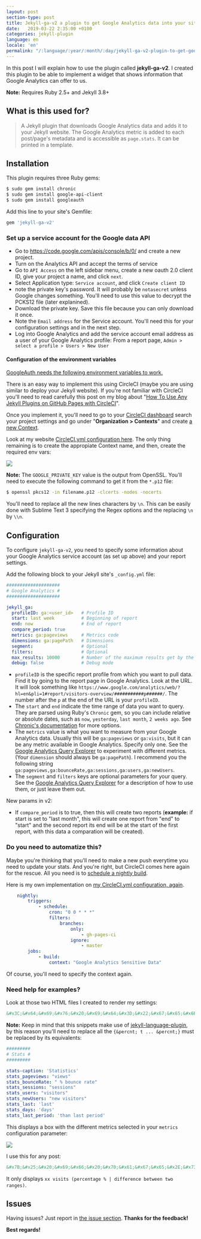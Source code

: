 ```yaml
---
layout: post
section-type: post
title: Jekyll-ga-v2 a plugin to get Google Analytics data into your site
date:   2019-03-22 2:35:00 +0100
categories: jekyll-plugin
language: en
locale: 'en'
permalink: "/:language/:year/:month/:day/jekyll-ga-v2-plugin-to-get-google-analytics-data-into-your-site.html"
---
```


In this post I will explain how to use the plugin called **jekyll-ga-v2**. I created this plugin to be able to implement a widget that shows information that Google Analytics can offer to us.

**Note:** Requires Ruby 2.5+ and Jekyll 3.8+

## What is this used for?

> A Jekyll plugin that downloads Google Analytics data and adds it to your Jekyll website. The Google Analytics metric is added to each post/page's metadata and is accessible as `page.stats`. It can be printed in a template.

## Installation

This plugin requires three Ruby gems:

```bash
$ sudo gem install chronic
$ sudo gem install google-api-client
$ sudo gem install googleauth
```

Add this line to your site's Gemfile:

```ruby
gem 'jekyll-ga-v2'
```

### Set up a service account for the Google data API

- Go to https://code.google.com/apis/console/b/0/ and create a new  project. 
- Turn on the Analytics API and accept the terms of service
- Go to `API Access` on the left sidebar menu, create a new oauth 2.0 client ID, give your project a name, and click `next`.
- Select Application type: `Service account`, and click `Create client ID`
- note the private key's password. It will probably be `notasecret` unless Google changes something. You'll need to use this value to decrypt the PCKS12 file (later explanined).
- Download the private key. Save this file because you can only download it once.
- Note the `Email address` for the Service account. You'll need this for your configuration settings and in the next step.
- Log into Google Analytics and add the service account email address as a user of your Google Analytics profile: From a report page, `Admin > select a profile > Users > New User`

#### Configuration of the environment variables

[GoogleAuth needs the following environment variables to work.](https://github.com/googleapis/google-auth-library-ruby#example-environment-variables)

There is an easy way to implement this using CircleCI (maybe you are using similar to deploy your Jekyll website). If you're not familiar with CircleCI you'll need to read carefully this post on my blog about "[How To Use Any Jekyll Plugins on GitHub Pages with CircleCI](https://z3nth10n.github.io/en/2019/03/20/jekyll-plugin-issue-with-github-pages)".

Once you implement it, you'll need to go to your [CircleCI dashboard](https://circleci.com/dashboard) search your project settings and go under "**Organization > Contexts**" and create [a new Context](https://circleci.com/docs/2.0/contexts/).

Look at my website [CircleCI.yml configuration here](https://github.com/z3nth10n/z3nth10n.github.io/blob/b9f7ef42e5fce33800aab80f8eabe6868b38f8e5/circle.yml#L54). The only thing remaining is to create the appropiate Context name, and then, create the required env vars:

![](https://i.gyazo.com/3ad97b8e09ee7e05b8496f1cd631affa.png)

**Note:** The `GOOGLE_PRIVATE_KEY` value is the output from OpenSSL. You'll need to execute the following command to get it from the `*.p12` file:

```bash
$ openssl pkcs12 -in filename.p12 -clcerts -nodes -nocerts
```

You'll need to replace all the new lines characters by `\n`. This can be easily done with Sublime Text 3 specifying the Regex options and the replacing `\n` by `\\n`.
 
## Configuration

To configure `jekyll-ga-v2`, you need to specify some information about your Google Analytics service account (as set up above) and your report settings.

Add the following block to your Jekyll site's `_config.yml` file:

```yaml
####################
# Google Analytics #
####################

jekyll_ga:
  profileID: ga:<user_id>   # Profile ID 
  start: last week          # Beginning of report
  end: now                  # End of report
  compare_period: true      
  metrics: ga:pageviews     # Metrics code
  dimensions: ga:pagePath   # Dimensions
  segment:                  # Optional
  filters:                  # Optional
  max_results: 10000        # Number of the maximum results get by the API
  debug: false              # Debug mode
```

* `profileID` is the specific report profile from which you want to pull data. Find it by going to the report page in Google Analytics. Look at the URL. It will look something like `https://www.google.com/analytics/web/?hl=en&pli=1#report/visitors-overview/###########p######/`. The number after the `p` at the end of the URL is your `profileID`.
* The `start` and `end` indicate the time range of data you want to query. They are parsed using Ruby's `Chronic` gem, so you can include relative or absolute dates, such as `now`, `yesterday`, `last month`, `2 weeks ago`. See [Chronic's documentation](https://github.com/mojombo/chronic#examples) for more options.
* The `metrics` value is what you want to measure from your Google Analytics data. Usually this will be `ga:pageviews` or `ga:visits`, but it can be any metric available in Google Analytics. Specify only one. See the [Google Analytics Query Explorer](http://ga-dev-tools.appspot.com/explorer/?csw=1) to experiment with different metrics. (Your `dimension` should always be `ga:pagePath`). I recommend you the following string `ga:pageviews,ga:bounceRate,ga:sessions,ga:users,ga:newUsers`.
* The `segment` and `filters` keys are optional parameters for your query. See the [Google Analytics Query Explorer](http://ga-dev-tools.appspot.com/explorer/?csw=1) for a description of how to use them, or just leave them out.

New params in v2:

* If `compare_period` is to true, then this will create two reports (**example:** if start is set to "last month", this will create one report from "end" to "start" and the second report its end will be at the start of the first report, with this data a comparation will be created).

### Do you need to automatize this?

Maybe you're thinking that you'll need to make a new push everytime you need to update your stats. And you're right, but CircleCI comes here again for the rescue. All you need is to [schedule a nightly build](https://circleci.com/docs/2.0/workflows/#nightly-example).

Here is my own implementation on [my CircleCI.yml configuration, again](https://github.com/z3nth10n/z3nth10n.github.io/blob/b9f7ef42e5fce33800aab80f8eabe6868b38f8e5/circle.yml#L56).

```yaml
    nightly:
        triggers:
            - schedule:
                cron: "0 0 * * *"
                filters:
                    branches:
                        only:
                            - gh-pages-ci
                        ignore:
                            - master
        jobs:
            - build:
                context: "Google Analytics Sensitive Data"
```

Of course, you'll need to specify the context again.

### Need help for examples?

Look at those two HTML files I created to render my settings:

```html
&#x3C;&#x64;&#x69;&#x76;&#x20;&#x69;&#x64;&#x3D;&#x22;&#x67;&#x65;&#x6E;&#x73;&#x74;&#x61;&#x74;&#x73;&#x22;&#x20;&#x63;&#x6C;&#x61;&#x73;&#x73;&#x3D;&#x22;&#x63;&#x6F;&#x6C;&#x2D;&#x6D;&#x64;&#x2D;&#x33;&#x20;&#x61;&#x6C;&#x69;&#x67;&#x6E;&#x2D;&#x73;&#x6D;&#x2D;&#x72;&#x69;&#x67;&#x68;&#x74;&#x20;&#x76;&#x65;&#x72;&#x74;&#x69;&#x63;&#x61;&#x6C;&#x2D;&#x6D;&#x61;&#x72;&#x67;&#x69;&#x6E;&#x20;&#x6F;&#x72;&#x64;&#x65;&#x72;&#x2D;&#x78;&#x73;&#x2D;&#x66;&#x6F;&#x75;&#x72;&#x74;&#x68;&#x20;&#x63;&#x6F;&#x6C;&#x2D;&#x78;&#x73;&#x2D;&#x65;&#x78;&#x70;&#x61;&#x6E;&#x64;&#x22;&#x3E;&#xA;&#x20;&#x20;&#x20;&#x20;&#x3C;&#x62;&#x6F;&#x78;&#x20;&#x63;&#x6C;&#x61;&#x73;&#x73;&#x3D;&#x22;&#x62;&#x6F;&#x74;&#x68;&#x2D;&#x6F;&#x66;&#x66;&#x73;&#x65;&#x74;&#x20;&#x65;&#x78;&#x70;&#x61;&#x6E;&#x64;&#x2D;&#x77;&#x69;&#x64;&#x74;&#x68;&#x22;&#x3E;&#xA;&#x20;&#x20;&#x20;&#x20;&#x20;&#x20;&#x20;&#x20;&#x3C;&#x70;&#x3E;&#xA;&#x20;&#x20;&#x20;&#x20;&#x20;&#x20;&#x20;&#x20;&#x20;&#x20;&#x20;&#x20;&#x3C;&#x68;&#x33;&#x3E;&#x7B;&#x25;&#x20;&#x74;&#x20;&#x27;&#x73;&#x74;&#x61;&#x74;&#x73;&#x2D;&#x63;&#x61;&#x70;&#x74;&#x69;&#x6F;&#x6E;&#x27;&#x20;&#x25;&#x7D;&#x3C;&#x2F;&#x68;&#x33;&#x3E;&#xA;&#x20;&#x20;&#x20;&#x20;&#x20;&#x20;&#x20;&#x20;&#x20;&#x20;&#x20;&#x20;&#x3C;&#x70;&#x3E;&#x28;&#x7B;&#x25;&#x20;&#x74;&#x20;&#x27;&#x73;&#x74;&#x61;&#x74;&#x73;&#x5F;&#x6C;&#x61;&#x73;&#x74;&#x27;&#x20;&#x25;&#x7D;&#x20;&#x7B;&#x7B;&#x20;&#x73;&#x69;&#x74;&#x65;&#x2E;&#x64;&#x61;&#x74;&#x61;&#x2E;&#x70;&#x65;&#x72;&#x69;&#x6F;&#x64;&#x20;&#x7D;&#x7D;&#x20;&#x7B;&#x25;&#x20;&#x74;&#x20;&#x27;&#x73;&#x74;&#x61;&#x74;&#x73;&#x5F;&#x64;&#x61;&#x79;&#x73;&#x27;&#x20;&#x25;&#x7D;&#x29;&#x3C;&#x2F;&#x70;&#x3E;&#xA;&#x20;&#x20;&#x20;&#x20;&#x20;&#x20;&#x20;&#x20;&#x3C;&#x2F;&#x70;&#x3E;&#xA;&#xA;&#x20;&#x20;&#x20;&#x20;&#x20;&#x20;&#x20;&#x20;&#x7B;&#x25;&#x20;&#x66;&#x6F;&#x72;&#x20;&#x68;&#x65;&#x61;&#x64;&#x65;&#x72;&#x20;&#x69;&#x6E;&#x20;&#x73;&#x69;&#x74;&#x65;&#x2E;&#x64;&#x61;&#x74;&#x61;&#x2E;&#x68;&#x65;&#x61;&#x64;&#x65;&#x72;&#x73;&#x20;&#x25;&#x7D;&#xA;&#x20;&#x20;&#x20;&#x20;&#x20;&#x20;&#x20;&#x20;&#xA;&#x20;&#x20;&#x20;&#x20;&#x20;&#x20;&#x20;&#x20;&#x20;&#x20;&#x20;&#x20;&#x3C;&#x70;&#x3E;&#xA;&#x20;&#x20;&#x20;&#x20;&#x20;&#x20;&#x20;&#x20;&#x20;&#x20;&#x20;&#x20;&#x20;&#x20;&#x20;&#x20;&#x7B;&#x25;&#x20;&#x61;&#x73;&#x73;&#x69;&#x67;&#x6E;&#x20;&#x68;&#x76;&#x61;&#x6C;&#x75;&#x65;&#x20;&#x3D;&#x20;&#x68;&#x65;&#x61;&#x64;&#x65;&#x72;&#x2E;&#x76;&#x61;&#x6C;&#x75;&#x65;&#x20;&#x7C;&#x20;&#x70;&#x6C;&#x75;&#x73;&#x3A;&#x20;&#x30;&#x20;&#x25;&#x7D;&#xA;&#x20;&#x20;&#x20;&#x20;&#x20;&#x20;&#x20;&#x20;&#x20;&#x20;&#x20;&#x20;&#x20;&#x20;&#x20;&#x20;&#x7B;&#x25;&#x20;&#x61;&#x73;&#x73;&#x69;&#x67;&#x6E;&#x20;&#x73;&#x74;&#x61;&#x74;&#x6E;&#x61;&#x6D;&#x65;&#x20;&#x3D;&#x20;&#x27;&#x73;&#x74;&#x61;&#x74;&#x73;&#x5F;&#x27;&#x20;&#x7C;&#x20;&#x61;&#x70;&#x70;&#x65;&#x6E;&#x64;&#x3A;&#x20;&#x68;&#x65;&#x61;&#x64;&#x65;&#x72;&#x2E;&#x6E;&#x61;&#x6D;&#x65;&#x20;&#x25;&#x7D;&#xA;&#x20;&#x20;&#x20;&#x20;&#x20;&#x20;&#x20;&#x20;&#x20;&#x20;&#x20;&#x20;&#x20;&#x20;&#x20;&#x20;&#x7B;&#x7B;&#x20;&#x68;&#x76;&#x61;&#x6C;&#x75;&#x65;&#x20;&#x7C;&#x20;&#x72;&#x6F;&#x75;&#x6E;&#x64;&#x20;&#x7D;&#x7D;&#x20;&#x7B;&#x25;&#x20;&#x74;&#x20;&#x73;&#x74;&#x61;&#x74;&#x6E;&#x61;&#x6D;&#x65;&#x20;&#x25;&#x7D;&#xA;&#x20;&#x20;&#x20;&#x20;&#x20;&#x20;&#x20;&#x20;&#x20;&#x20;&#x20;&#x20;&#x3C;&#x2F;&#x70;&#x3E;&#xA;&#x20;&#x20;&#x20;&#x20;&#x20;&#x20;&#x20;&#x20;&#x20;&#x20;&#x20;&#x20;&#x3C;&#x70;&#x20;&#x63;&#x6C;&#x61;&#x73;&#x73;&#x3D;&#x22;&#x73;&#x75;&#x62;&#x22;&#x3E;&#xA;&#x20;&#x20;&#x20;&#x20;&#x20;&#x20;&#x20;&#x20;&#x20;&#x20;&#x20;&#x20;&#x20;&#x20;&#x20;&#x20;&#x20;&#x20;&#x20;&#x20;&#x7B;&#x25;&#x20;&#x69;&#x66;&#x20;&#x73;&#x69;&#x74;&#x65;&#x2E;&#x6A;&#x65;&#x6B;&#x79;&#x6C;&#x6C;&#x5F;&#x67;&#x61;&#x2E;&#x63;&#x6F;&#x6D;&#x70;&#x61;&#x72;&#x65;&#x5F;&#x70;&#x65;&#x72;&#x69;&#x6F;&#x64;&#x20;&#x25;&#x7D;&#xA;&#x20;&#x20;&#x20;&#x20;&#x20;&#x20;&#x20;&#x20;&#x20;&#x20;&#x20;&#x20;&#x20;&#x20;&#x20;&#x20;&#x20;&#x20;&#x20;&#x20;&#x28;&#xA;&#x20;&#x20;&#x20;&#x20;&#x20;&#x20;&#x20;&#x20;&#x20;&#x20;&#x20;&#x20;&#x20;&#x20;&#x20;&#x20;&#x20;&#x20;&#x20;&#x20;&#x7B;&#x25;&#x20;&#x74;&#x20;&#x27;&#x73;&#x74;&#x61;&#x74;&#x73;&#x5F;&#x6C;&#x61;&#x73;&#x74;&#x27;&#x20;&#x25;&#x7D;&#x20;&#x7B;&#x7B;&#x20;&#x73;&#x69;&#x74;&#x65;&#x2E;&#x64;&#x61;&#x74;&#x61;&#x2E;&#x70;&#x65;&#x72;&#x69;&#x6F;&#x64;&#x20;&#x7D;&#x7D;&#x20;&#x7B;&#x25;&#x20;&#x74;&#x20;&#x27;&#x73;&#x74;&#x61;&#x74;&#x73;&#x5F;&#x64;&#x61;&#x79;&#x73;&#x27;&#x20;&#x25;&#x7D;&#x3A;&#x20;&#xA;&#x20;&#x20;&#x20;&#x20;&#x20;&#x20;&#x20;&#x20;&#x20;&#x20;&#x20;&#x20;&#x20;&#x20;&#x20;&#x20;&#x20;&#x20;&#x20;&#x20;&#x7B;&#x25;&#x20;&#x69;&#x66;&#x20;&#x68;&#x65;&#x61;&#x64;&#x65;&#x72;&#x2E;&#x76;&#x61;&#x6C;&#x75;&#x65;&#x5F;&#x70;&#x65;&#x72;&#x63;&#x20;&#x21;&#x3D;&#x20;&#x22;&#x221E;&#x22;&#x20;&#x25;&#x7D;&#xA;&#x20;&#x20;&#x20;&#x20;&#x20;&#x20;&#x20;&#x20;&#x20;&#x20;&#x20;&#x20;&#x20;&#x20;&#x20;&#x20;&#x20;&#x20;&#x20;&#x20;&#x20;&#x20;&#x20;&#x20;&#x7B;&#x25;&#x20;&#x61;&#x73;&#x73;&#x69;&#x67;&#x6E;&#x20;&#x70;&#x65;&#x72;&#x63;&#x20;&#x3D;&#x20;&#x68;&#x65;&#x61;&#x64;&#x65;&#x72;&#x2E;&#x76;&#x61;&#x6C;&#x75;&#x65;&#x5F;&#x70;&#x65;&#x72;&#x63;&#x20;&#x7C;&#x20;&#x70;&#x6C;&#x75;&#x73;&#x3A;&#x20;&#x30;&#x20;&#x25;&#x7D;&#xA;&#xA;&#x20;&#x20;&#x20;&#x20;&#x20;&#x20;&#x20;&#x20;&#x20;&#x20;&#x20;&#x20;&#x20;&#x20;&#x20;&#x20;&#x20;&#x20;&#x20;&#x20;&#x20;&#x20;&#x20;&#x20;&#x7B;&#x25;&#x20;&#x69;&#x66;&#x20;&#x68;&#x65;&#x61;&#x64;&#x65;&#x72;&#x2E;&#x6E;&#x61;&#x6D;&#x65;&#x20;&#x21;&#x3D;&#x20;&#x22;&#x62;&#x6F;&#x75;&#x6E;&#x63;&#x65;&#x52;&#x61;&#x74;&#x65;&#x22;&#x20;&#x25;&#x7D;&#xA;&#x20;&#x20;&#x20;&#x20;&#x20;&#x20;&#x20;&#x20;&#x20;&#x20;&#x20;&#x20;&#x20;&#x20;&#x20;&#x20;&#x20;&#x20;&#x20;&#x20;&#x20;&#x20;&#x20;&#x20;&#x20;&#x20;&#x20;&#x20;&#x7B;&#x25;&#x20;&#x69;&#x66;&#x20;&#x70;&#x65;&#x72;&#x63;&#x20;&#x3E;&#x20;&#x30;&#x20;&#x25;&#x7D;&#xA;&#x20;&#x20;&#x20;&#x20;&#x20;&#x20;&#x20;&#x20;&#x20;&#x20;&#x20;&#x20;&#x20;&#x20;&#x20;&#x20;&#x20;&#x20;&#x20;&#x20;&#x20;&#x20;&#x20;&#x20;&#x20;&#x20;&#x20;&#x20;&#x20;&#x20;&#x20;&#x20;&#x3C;&#x69;&#x20;&#x63;&#x6C;&#x61;&#x73;&#x73;&#x3D;&#x22;&#x66;&#x61;&#x73;&#x20;&#x66;&#x61;&#x2D;&#x61;&#x72;&#x72;&#x6F;&#x77;&#x2D;&#x75;&#x70;&#x20;&#x63;&#x6F;&#x6C;&#x6F;&#x72;&#x2D;&#x67;&#x72;&#x65;&#x65;&#x6E;&#x22;&#x3E;&#x3C;&#x2F;&#x69;&#x3E;&#xA;&#x20;&#x20;&#x20;&#x20;&#x20;&#x20;&#x20;&#x20;&#x20;&#x20;&#x20;&#x20;&#x20;&#x20;&#x20;&#x20;&#x20;&#x20;&#x20;&#x20;&#x20;&#x20;&#x20;&#x20;&#x20;&#x20;&#x20;&#x20;&#x7B;&#x25;&#x20;&#x65;&#x6C;&#x73;&#x69;&#x66;&#x20;&#x70;&#x65;&#x72;&#x63;&#x20;&#x3D;&#x3D;&#x20;&#x30;&#x20;&#x25;&#x7D;&#xA;&#x20;&#x20;&#x20;&#x20;&#x20;&#x20;&#x20;&#x20;&#x20;&#x20;&#x20;&#x20;&#x20;&#x20;&#x20;&#x20;&#x20;&#x20;&#x20;&#x20;&#x20;&#x20;&#x20;&#x20;&#x20;&#x20;&#x20;&#x20;&#x20;&#x20;&#x20;&#x20;&#x3C;&#x69;&#x20;&#x63;&#x6C;&#x61;&#x73;&#x73;&#x3D;&#x22;&#x66;&#x61;&#x73;&#x20;&#x66;&#x61;&#x2D;&#x65;&#x71;&#x75;&#x61;&#x6C;&#x73;&#x22;&#x3E;&#x3C;&#x2F;&#x69;&#x3E;&#xA;&#x20;&#x20;&#x20;&#x20;&#x20;&#x20;&#x20;&#x20;&#x20;&#x20;&#x20;&#x20;&#x20;&#x20;&#x20;&#x20;&#x20;&#x20;&#x20;&#x20;&#x20;&#x20;&#x20;&#x20;&#x20;&#x20;&#x20;&#x20;&#x7B;&#x25;&#x20;&#x65;&#x6C;&#x73;&#x69;&#x66;&#x20;&#x70;&#x65;&#x72;&#x63;&#x20;&#x3C;&#x20;&#x30;&#x20;&#x25;&#x7D;&#xA;&#x20;&#x20;&#x20;&#x20;&#x20;&#x20;&#x20;&#x20;&#x20;&#x20;&#x20;&#x20;&#x20;&#x20;&#x20;&#x20;&#x20;&#x20;&#x20;&#x20;&#x20;&#x20;&#x20;&#x20;&#x20;&#x20;&#x20;&#x20;&#x20;&#x20;&#x20;&#x20;&#x3C;&#x69;&#x20;&#x63;&#x6C;&#x61;&#x73;&#x73;&#x3D;&#x22;&#x66;&#x61;&#x73;&#x20;&#x66;&#x61;&#x2D;&#x61;&#x72;&#x72;&#x6F;&#x77;&#x2D;&#x64;&#x6F;&#x77;&#x6E;&#x20;&#x63;&#x6F;&#x6C;&#x6F;&#x72;&#x2D;&#x72;&#x65;&#x64;&#x22;&#x3E;&#x3C;&#x2F;&#x69;&#x3E;&#xA;&#x20;&#x20;&#x20;&#x20;&#x20;&#x20;&#x20;&#x20;&#x20;&#x20;&#x20;&#x20;&#x20;&#x20;&#x20;&#x20;&#x20;&#x20;&#x20;&#x20;&#x20;&#x20;&#x20;&#x20;&#x20;&#x20;&#x20;&#x20;&#x7B;&#x25;&#x20;&#x65;&#x6E;&#x64;&#x69;&#x66;&#x20;&#x25;&#x7D;&#xA;&#x20;&#x20;&#x20;&#x20;&#x20;&#x20;&#x20;&#x20;&#x20;&#x20;&#x20;&#x20;&#x20;&#x20;&#x20;&#x20;&#x20;&#x20;&#x20;&#x20;&#x20;&#x20;&#x20;&#x20;&#x7B;&#x25;&#x20;&#x65;&#x6C;&#x73;&#x65;&#x20;&#x25;&#x7D;&#xA;&#x20;&#x20;&#x20;&#x20;&#x20;&#x20;&#x20;&#x20;&#x20;&#x20;&#x20;&#x20;&#x20;&#x20;&#x20;&#x20;&#x20;&#x20;&#x20;&#x20;&#x20;&#x20;&#x20;&#x20;&#x20;&#x20;&#x20;&#x20;&#x7B;&#x25;&#x20;&#x69;&#x66;&#x20;&#x64;&#x69;&#x66;&#x66;&#x20;&#x3C;&#x20;&#x30;&#x20;&#x25;&#x7D;&#xA;&#x20;&#x20;&#x20;&#x20;&#x20;&#x20;&#x20;&#x20;&#x20;&#x20;&#x20;&#x20;&#x20;&#x20;&#x20;&#x20;&#x20;&#x20;&#x20;&#x20;&#x20;&#x20;&#x20;&#x20;&#x20;&#x20;&#x20;&#x20;&#x20;&#x20;&#x20;&#x20;&#x3C;&#x69;&#x20;&#x63;&#x6C;&#x61;&#x73;&#x73;&#x3D;&#x22;&#x66;&#x61;&#x73;&#x20;&#x66;&#x61;&#x2D;&#x61;&#x72;&#x72;&#x6F;&#x77;&#x2D;&#x75;&#x70;&#x20;&#x63;&#x6F;&#x6C;&#x6F;&#x72;&#x2D;&#x67;&#x72;&#x65;&#x65;&#x6E;&#x22;&#x3E;&#x3C;&#x2F;&#x69;&#x3E;&#xA;&#x20;&#x20;&#x20;&#x20;&#x20;&#x20;&#x20;&#x20;&#x20;&#x20;&#x20;&#x20;&#x20;&#x20;&#x20;&#x20;&#x20;&#x20;&#x20;&#x20;&#x20;&#x20;&#x20;&#x20;&#x20;&#x20;&#x20;&#x20;&#x7B;&#x25;&#x20;&#x65;&#x6C;&#x73;&#x69;&#x66;&#x20;&#x64;&#x69;&#x66;&#x66;&#x20;&#x3D;&#x3D;&#x20;&#x30;&#x20;&#x25;&#x7D;&#xA;&#x20;&#x20;&#x20;&#x20;&#x20;&#x20;&#x20;&#x20;&#x20;&#x20;&#x20;&#x20;&#x20;&#x20;&#x20;&#x20;&#x20;&#x20;&#x20;&#x20;&#x20;&#x20;&#x20;&#x20;&#x20;&#x20;&#x20;&#x20;&#x20;&#x20;&#x20;&#x20;&#x3C;&#x69;&#x20;&#x63;&#x6C;&#x61;&#x73;&#x73;&#x3D;&#x22;&#x66;&#x61;&#x73;&#x20;&#x66;&#x61;&#x2D;&#x65;&#x71;&#x75;&#x61;&#x6C;&#x73;&#x22;&#x3E;&#x3C;&#x2F;&#x69;&#x3E;&#xA;&#x20;&#x20;&#x20;&#x20;&#x20;&#x20;&#x20;&#x20;&#x20;&#x20;&#x20;&#x20;&#x20;&#x20;&#x20;&#x20;&#x20;&#x20;&#x20;&#x20;&#x20;&#x20;&#x20;&#x20;&#x20;&#x20;&#x20;&#x20;&#x7B;&#x25;&#x20;&#x65;&#x6C;&#x73;&#x69;&#x66;&#x20;&#x64;&#x69;&#x66;&#x66;&#x20;&#x3E;&#x20;&#x30;&#x20;&#x25;&#x7D;&#xA;&#x20;&#x20;&#x20;&#x20;&#x20;&#x20;&#x20;&#x20;&#x20;&#x20;&#x20;&#x20;&#x20;&#x20;&#x20;&#x20;&#x20;&#x20;&#x20;&#x20;&#x20;&#x20;&#x20;&#x20;&#x20;&#x20;&#x20;&#x20;&#x20;&#x20;&#x20;&#x20;&#x3C;&#x69;&#x20;&#x63;&#x6C;&#x61;&#x73;&#x73;&#x3D;&#x22;&#x66;&#x61;&#x73;&#x20;&#x66;&#x61;&#x2D;&#x61;&#x72;&#x72;&#x6F;&#x77;&#x2D;&#x64;&#x6F;&#x77;&#x6E;&#x20;&#x63;&#x6F;&#x6C;&#x6F;&#x72;&#x2D;&#x72;&#x65;&#x64;&#x22;&#x3E;&#x3C;&#x2F;&#x69;&#x3E;&#xA;&#x20;&#x20;&#x20;&#x20;&#x20;&#x20;&#x20;&#x20;&#x20;&#x20;&#x20;&#x20;&#x20;&#x20;&#x20;&#x20;&#x20;&#x20;&#x20;&#x20;&#x20;&#x20;&#x20;&#x20;&#x20;&#x20;&#x20;&#x20;&#x7B;&#x25;&#x20;&#x65;&#x6E;&#x64;&#x69;&#x66;&#x20;&#x25;&#x7D;&#xA;&#x20;&#x20;&#x20;&#x20;&#x20;&#x20;&#x20;&#x20;&#x20;&#x20;&#x20;&#x20;&#x20;&#x20;&#x20;&#x20;&#x20;&#x20;&#x20;&#x20;&#x20;&#x20;&#x20;&#x20;&#x7B;&#x25;&#x20;&#x65;&#x6E;&#x64;&#x69;&#x66;&#x20;&#x25;&#x7D;&#xA;&#xA;&#x20;&#x20;&#x20;&#x20;&#x20;&#x20;&#x20;&#x20;&#x20;&#x20;&#x20;&#x20;&#x20;&#x20;&#x20;&#x20;&#x20;&#x20;&#x20;&#x20;&#x20;&#x20;&#x20;&#x20;&#x7B;&#x7B;&#x20;&#x70;&#x65;&#x72;&#x63;&#x20;&#x7C;&#x20;&#x72;&#x6F;&#x75;&#x6E;&#x64;&#x20;&#x7D;&#x7D;&#x20;&#x25;&#x20;&#x7C;&#x20;&#xA;&#x20;&#x20;&#x20;&#x20;&#x20;&#x20;&#x20;&#x20;&#x20;&#x20;&#x20;&#x20;&#x20;&#x20;&#x20;&#x20;&#x20;&#x20;&#x20;&#x20;&#x20;&#x20;&#x20;&#x20;&#xA;&#x20;&#x20;&#x20;&#x20;&#x20;&#x20;&#x20;&#x20;&#x20;&#x20;&#x20;&#x20;&#x20;&#x20;&#x20;&#x20;&#x20;&#x20;&#x20;&#x20;&#x20;&#x20;&#x20;&#x20;&#x7B;&#x25;&#x20;&#x61;&#x73;&#x73;&#x69;&#x67;&#x6E;&#x20;&#x64;&#x69;&#x66;&#x66;&#x20;&#x3D;&#x20;&#x68;&#x65;&#x61;&#x64;&#x65;&#x72;&#x2E;&#x64;&#x69;&#x66;&#x66;&#x5F;&#x76;&#x61;&#x6C;&#x75;&#x65;&#x20;&#x25;&#x7D;&#xA;&#x20;&#x20;&#x20;&#x20;&#x20;&#x20;&#x20;&#x20;&#x20;&#x20;&#x20;&#x20;&#x20;&#x20;&#x20;&#x20;&#x20;&#x20;&#x20;&#x20;&#x20;&#x20;&#x20;&#x20;&#x7B;&#x25;&#x20;&#x69;&#x66;&#x20;&#x64;&#x69;&#x66;&#x66;&#x20;&#x3E;&#x20;&#x30;&#x20;&#x25;&#x7D;&#x2B;&#x7B;&#x25;&#x20;&#x65;&#x6E;&#x64;&#x69;&#x66;&#x20;&#x25;&#x7D;&#xA;&#x20;&#x20;&#x20;&#x20;&#x20;&#x20;&#x20;&#x20;&#x20;&#x20;&#x20;&#x20;&#x20;&#x20;&#x20;&#x20;&#x20;&#x20;&#x20;&#x20;&#x20;&#x20;&#x20;&#x20;&#x7B;&#x7B;&#x20;&#x64;&#x69;&#x66;&#x66;&#x20;&#x7C;&#x20;&#x72;&#x6F;&#x75;&#x6E;&#x64;&#x20;&#x7D;&#x7D;&#x7B;&#x25;&#x20;&#x69;&#x66;&#x20;&#x68;&#x65;&#x61;&#x64;&#x65;&#x72;&#x2E;&#x6E;&#x61;&#x6D;&#x65;&#x20;&#x3D;&#x3D;&#x20;&#x22;&#x62;&#x6F;&#x75;&#x6E;&#x63;&#x65;&#x52;&#x61;&#x74;&#x65;&#x22;&#x20;&#x25;&#x7D;&#x25;&#x7B;&#x25;&#x20;&#x65;&#x6E;&#x64;&#x69;&#x66;&#x20;&#x25;&#x7D;&#x20;&#x7B;&#x25;&#x20;&#x74;&#x20;&#x27;&#x73;&#x74;&#x61;&#x74;&#x73;&#x5F;&#x6C;&#x61;&#x73;&#x74;&#x5F;&#x70;&#x65;&#x72;&#x69;&#x6F;&#x64;&#x27;&#x20;&#x25;&#x7D;&#xA;&#x20;&#x20;&#x20;&#x20;&#x20;&#x20;&#x20;&#x20;&#x20;&#x20;&#x20;&#x20;&#x20;&#x20;&#x20;&#x20;&#x20;&#x20;&#x20;&#x20;&#x7B;&#x25;&#x20;&#x65;&#x6C;&#x73;&#x65;&#x20;&#x25;&#x7D;&#xA;&#x20;&#x20;&#x20;&#x20;&#x20;&#x20;&#x20;&#x20;&#x20;&#x20;&#x20;&#x20;&#x20;&#x20;&#x20;&#x20;&#x20;&#x20;&#x20;&#x20;&#x221E;&#x20;&#x25;&#x20;&#x20;&#x20;&#x20;&#xA;&#x20;&#x20;&#x20;&#x20;&#x20;&#x20;&#x20;&#x20;&#x20;&#x20;&#x20;&#x20;&#x20;&#x20;&#x20;&#x20;&#x20;&#x20;&#x20;&#x20;&#x7B;&#x25;&#x20;&#x65;&#x6E;&#x64;&#x69;&#x66;&#x20;&#x25;&#x7D;&#xA;&#x20;&#x20;&#x20;&#x20;&#x20;&#x20;&#x20;&#x20;&#x20;&#x20;&#x20;&#x20;&#x20;&#x20;&#x20;&#x20;&#x20;&#x20;&#x20;&#x20;&#x29;&#xA;&#x20;&#x20;&#x20;&#x20;&#x20;&#x20;&#x20;&#x20;&#x20;&#x20;&#x20;&#x20;&#x20;&#x20;&#x20;&#x20;&#x7B;&#x25;&#x20;&#x65;&#x6E;&#x64;&#x69;&#x66;&#x20;&#x25;&#x7D;&#xA;&#x20;&#x20;&#x20;&#x20;&#x20;&#x20;&#x20;&#x20;&#x20;&#x20;&#x20;&#x20;&#x3C;&#x2F;&#x70;&#x3E;&#xA;&#xA;&#x20;&#x20;&#x20;&#x20;&#x20;&#x20;&#x20;&#x20;&#x7B;&#x25;&#x20;&#x65;&#x6E;&#x64;&#x66;&#x6F;&#x72;&#x20;&#x25;&#x7D;&#xA;&#x20;&#x20;&#x20;&#x20;&#x3C;&#x2F;&#x62;&#x6F;&#x78;&#x3E;&#xA;&#x3C;&#x2F;&#x64;&#x69;&#x76;&#x3E;
```

**Note:** Keep in mind that this snippets make use of [jekyll-language-plugin](https://github.com/uta-org/jekyll-language-plugin), by this reason you'll need to replace all the `{&percnt; t ... &percnt;}` must be replaced by its equivalents:


```yaml
#########
# Stats #
#########

stats-caption: 'Statistics'
stats_pageviews: "views"
stats_bounceRate: " % bounce rate"
stats_sessions: "sessions"
stats_users: "visitors"
stats_newUsers: "new visitors"
stats_last: 'last'
stats_days: 'days'
stats_last_period: 'than last period'
```

This displays a box with the different metrics selected in your `metrics` configuration parameter:

![](https://i.gyazo.com/3105ff73fc023c5cf3506b9adcd63577.png)

I use this for any post:

```html
&#x7B;&#x25;&#x20;&#x69;&#x66;&#x20;&#x70;&#x61;&#x67;&#x65;&#x2E;&#x73;&#x74;&#x61;&#x74;&#x73;&#x2E;&#x70;&#x61;&#x67;&#x65;&#x76;&#x69;&#x65;&#x77;&#x73;&#x20;&#x21;&#x3D;&#x20;&#x62;&#x6C;&#x61;&#x6E;&#x6B;&#x20;&#x25;&#x7D;&#xA;&#x20;&#x20;&#x20;&#x20;&#x7B;&#x25;&#x20;&#x61;&#x73;&#x73;&#x69;&#x67;&#x6E;&#x20;&#x68;&#x76;&#x61;&#x6C;&#x75;&#x65;&#x20;&#x3D;&#x20;&#x68;&#x65;&#x61;&#x64;&#x65;&#x72;&#x2E;&#x76;&#x61;&#x6C;&#x75;&#x65;&#x20;&#x7C;&#x20;&#x70;&#x6C;&#x75;&#x73;&#x3A;&#x20;&#x30;&#x20;&#x25;&#x7D;&#xA;&#x20;&#x20;&#x20;&#x20;&#x7B;&#x7B;&#x20;&#x68;&#x76;&#x61;&#x6C;&#x75;&#x65;&#x20;&#x7C;&#x20;&#x72;&#x6F;&#x75;&#x6E;&#x64;&#x20;&#x7D;&#x7D;&#x20;&#x76;&#x69;&#x65;&#x77;&#x73;&#xA;&#x20;&#x20;&#x20;&#x20;&#x20;&#x20;&#x20;&#x20;&#x20;&#x20;&#x20;&#x20;&#x20;&#x20;&#x20;&#x20;&#xA;&#x20;&#x20;&#x20;&#x20;&#x7B;&#x25;&#x20;&#x69;&#x66;&#x20;&#x73;&#x69;&#x74;&#x65;&#x2E;&#x6A;&#x65;&#x6B;&#x79;&#x6C;&#x6C;&#x5F;&#x67;&#x61;&#x2E;&#x63;&#x6F;&#x6D;&#x70;&#x61;&#x72;&#x65;&#x5F;&#x70;&#x65;&#x72;&#x69;&#x6F;&#x64;&#x20;&#x25;&#x7D;&#xA;&#x20;&#x20;&#x20;&#x20;&#x20;&#x20;&#x20;&#x20;&#x28;&#xA;&#x20;&#x20;&#x20;&#x20;&#x20;&#x20;&#x20;&#x20;&#x6C;&#x61;&#x73;&#x74;&#x20;&#x7B;&#x7B;&#x20;&#x73;&#x69;&#x74;&#x65;&#x2E;&#x64;&#x61;&#x74;&#x61;&#x2E;&#x70;&#x65;&#x72;&#x69;&#x6F;&#x64;&#x20;&#x7D;&#x7D;&#x20;&#x64;&#x61;&#x79;&#x73;&#x3A;&#x20;&#xA;&#x20;&#x20;&#x20;&#x20;&#x20;&#x20;&#x20;&#x20;&#x7B;&#x25;&#x20;&#x69;&#x66;&#x20;&#x70;&#x61;&#x67;&#x65;&#x2E;&#x73;&#x74;&#x61;&#x74;&#x73;&#x2E;&#x70;&#x61;&#x67;&#x65;&#x76;&#x69;&#x65;&#x77;&#x73;&#x5F;&#x70;&#x65;&#x72;&#x63;&#x20;&#x21;&#x3D;&#x20;&#x22;&#x221E;&#x22;&#x20;&#x25;&#x7D;&#xA;&#x20;&#x20;&#x20;&#x20;&#x20;&#x20;&#x20;&#x20;&#x20;&#x20;&#x20;&#x20;&#x7B;&#x25;&#x20;&#x61;&#x73;&#x73;&#x69;&#x67;&#x6E;&#x20;&#x70;&#x65;&#x72;&#x63;&#x20;&#x3D;&#x20;&#x70;&#x61;&#x67;&#x65;&#x2E;&#x73;&#x74;&#x61;&#x74;&#x73;&#x2E;&#x70;&#x61;&#x67;&#x65;&#x76;&#x69;&#x65;&#x77;&#x73;&#x5F;&#x70;&#x65;&#x72;&#x63;&#x20;&#x7C;&#x20;&#x70;&#x6C;&#x75;&#x73;&#x3A;&#x20;&#x30;&#x20;&#x25;&#x7D;&#xA;&#xA;&#x20;&#x20;&#x20;&#x20;&#x20;&#x20;&#x20;&#x20;&#x20;&#x20;&#x20;&#x20;&#x7B;&#x25;&#x20;&#x69;&#x66;&#x20;&#x70;&#x65;&#x72;&#x63;&#x20;&#x3E;&#x20;&#x30;&#x20;&#x25;&#x7D;&#xA;&#x20;&#x20;&#x20;&#x20;&#x20;&#x20;&#x20;&#x20;&#x20;&#x20;&#x20;&#x20;&#x20;&#x20;&#x20;&#x20;&#x3C;&#x69;&#x20;&#x63;&#x6C;&#x61;&#x73;&#x73;&#x3D;&#x22;&#x66;&#x61;&#x73;&#x20;&#x66;&#x61;&#x2D;&#x61;&#x72;&#x72;&#x6F;&#x77;&#x2D;&#x75;&#x70;&#x20;&#x63;&#x6F;&#x6C;&#x6F;&#x72;&#x2D;&#x67;&#x72;&#x65;&#x65;&#x6E;&#x22;&#x3E;&#x3C;&#x2F;&#x69;&#x3E;&#xA;&#x20;&#x20;&#x20;&#x20;&#x20;&#x20;&#x20;&#x20;&#x20;&#x20;&#x20;&#x20;&#x7B;&#x25;&#x20;&#x65;&#x6C;&#x73;&#x69;&#x66;&#x20;&#x70;&#x65;&#x72;&#x63;&#x20;&#x3D;&#x3D;&#x20;&#x30;&#x20;&#x25;&#x7D;&#xA;&#x20;&#x20;&#x20;&#x20;&#x20;&#x20;&#x20;&#x20;&#x20;&#x20;&#x20;&#x20;&#x20;&#x20;&#x20;&#x20;&#x3C;&#x69;&#x20;&#x63;&#x6C;&#x61;&#x73;&#x73;&#x3D;&#x22;&#x66;&#x61;&#x73;&#x20;&#x66;&#x61;&#x2D;&#x65;&#x71;&#x75;&#x61;&#x6C;&#x73;&#x22;&#x3E;&#x3C;&#x2F;&#x69;&#x3E;&#xA;&#x20;&#x20;&#x20;&#x20;&#x20;&#x20;&#x20;&#x20;&#x20;&#x20;&#x20;&#x20;&#x7B;&#x25;&#x20;&#x65;&#x6C;&#x73;&#x69;&#x66;&#x20;&#x70;&#x65;&#x72;&#x63;&#x20;&#x3C;&#x20;&#x30;&#x20;&#x25;&#x7D;&#xA;&#x20;&#x20;&#x20;&#x20;&#x20;&#x20;&#x20;&#x20;&#x20;&#x20;&#x20;&#x20;&#x20;&#x20;&#x20;&#x20;&#x3C;&#x69;&#x20;&#x63;&#x6C;&#x61;&#x73;&#x73;&#x3D;&#x22;&#x66;&#x61;&#x73;&#x20;&#x66;&#x61;&#x2D;&#x61;&#x72;&#x72;&#x6F;&#x77;&#x2D;&#x64;&#x6F;&#x77;&#x6E;&#x20;&#x63;&#x6F;&#x6C;&#x6F;&#x72;&#x2D;&#x72;&#x65;&#x64;&#x22;&#x3E;&#x3C;&#x2F;&#x69;&#x3E;&#xA;&#x20;&#x20;&#x20;&#x20;&#x20;&#x20;&#x20;&#x20;&#x20;&#x20;&#x20;&#x20;&#x7B;&#x25;&#x20;&#x65;&#x6E;&#x64;&#x69;&#x66;&#x20;&#x25;&#x7D;&#xA;&#xA;&#x20;&#x20;&#x20;&#x20;&#x20;&#x20;&#x20;&#x20;&#x20;&#x20;&#x20;&#x20;&#x7B;&#x7B;&#x20;&#x70;&#x65;&#x72;&#x63;&#x20;&#x7C;&#x20;&#x72;&#x6F;&#x75;&#x6E;&#x64;&#x20;&#x7D;&#x7D;&#x20;&#x25;&#x20;&#x7C;&#xA;&#x20;&#x20;&#x20;&#x20;&#x20;&#x20;&#x20;&#x20;&#x20;&#x20;&#x20;&#x20;&#xA;&#x20;&#x20;&#x20;&#x20;&#x20;&#x20;&#x20;&#x20;&#x20;&#x20;&#x20;&#x20;&#x7B;&#x25;&#x20;&#x61;&#x73;&#x73;&#x69;&#x67;&#x6E;&#x20;&#x64;&#x69;&#x66;&#x66;&#x20;&#x3D;&#x20;&#x70;&#x61;&#x67;&#x65;&#x2E;&#x73;&#x74;&#x61;&#x74;&#x73;&#x2E;&#x64;&#x69;&#x66;&#x66;&#x5F;&#x70;&#x61;&#x67;&#x65;&#x76;&#x69;&#x65;&#x77;&#x73;&#x20;&#x25;&#x7D;&#xA;&#x20;&#x20;&#x20;&#x20;&#x20;&#x20;&#x20;&#x20;&#x20;&#x20;&#x20;&#x20;&#x7B;&#x25;&#x20;&#x69;&#x66;&#x20;&#x64;&#x69;&#x66;&#x66;&#x20;&#x3E;&#x20;&#x30;&#x20;&#x25;&#x7D;&#x2B;&#x7B;&#x25;&#x20;&#x65;&#x6E;&#x64;&#x69;&#x66;&#x20;&#x25;&#x7D;&#xA;&#x20;&#x20;&#x20;&#x20;&#x20;&#x20;&#x20;&#x20;&#x20;&#x20;&#x20;&#x20;&#x7B;&#x7B;&#x20;&#x64;&#x69;&#x66;&#x66;&#x20;&#x7C;&#x20;&#x72;&#x6F;&#x75;&#x6E;&#x64;&#x20;&#x7D;&#x7D;&#x20;&#x74;&#x68;&#x61;&#x6E;&#x20;&#x6C;&#x61;&#x73;&#x74;&#x20;&#x70;&#x65;&#x72;&#x69;&#x6F;&#x64;&#xA;&#x20;&#x20;&#x20;&#x20;&#x20;&#x20;&#x20;&#x20;&#x7B;&#x25;&#x20;&#x65;&#x6C;&#x73;&#x65;&#x20;&#x25;&#x7D;&#xA;&#x20;&#x20;&#x20;&#x20;&#x20;&#x20;&#x20;&#x20;&#x221E;&#x20;&#x25;&#x20;&#x20;&#x20;&#x20;&#xA;&#x20;&#x20;&#x20;&#x20;&#x20;&#x20;&#x20;&#x20;&#x7B;&#x25;&#x20;&#x65;&#x6E;&#x64;&#x69;&#x66;&#x20;&#x25;&#x7D;&#xA;&#x20;&#x20;&#x20;&#x20;&#x20;&#x20;&#x20;&#x20;&#x29;&#xA;&#x20;&#x20;&#x20;&#x20;&#x7B;&#x25;&#x20;&#x65;&#x6E;&#x64;&#x69;&#x66;&#x20;&#x25;&#x7D;&#xA;&#x20;&#x20;&#x20;&#x20;&#x2E;&#xA;&#x7B;&#x25;&#x20;&#x65;&#x6E;&#x64;&#x69;&#x66;&#x20;&#x25;&#x7D;
```

It only displays `xx visits (percentage % | difference between two ranges)`.

## Issues

Having issues? Just report in [the issue section](https://github.com/uta-org/jekyll-ga-v2/issues). **Thanks for the feedback!**

**Best regards!**